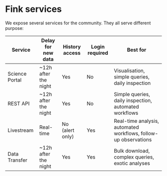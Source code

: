 # Fink services

We expose several services for the community. They all serve different purpose:

| Service | Delay for new data | History access | Login required | Best for |
|---------|------------------|-----------------|----|------|
| Science Portal | ~12h after the night | Yes | No | Visualisation, simple queries, daily inspection |
| REST API | ~12h after the night | Yes | No | Simple queries, daily inspection, automated workflows |
| Livestream | Real-time | No (alert only) | Yes | Real-time analysis, automated workflows, follow-up observations |
| Data Transfer | ~12h after the night | Yes | Yes | Bulk download, complex queries, exotic analyses |